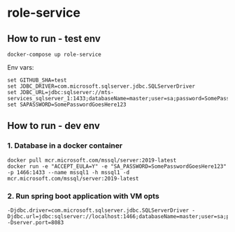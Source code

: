 # role-service

## How to run - test env

    docker-compose up role-service

Env vars:

    set GITHUB_SHA=test
    set JDBC_DRIVER=com.microsoft.sqlserver.jdbc.SQLServerDriver
    set JDBC_URL=jdbc:sqlserver://mts-services_sqlserver_1:1433;databaseName=master;user=sa;password=SomePasswordGoesHere123
    set SAPASSWORD=SomePasswordGoesHere123

## How to run - dev env

### 1. Database in a docker container

    docker pull mcr.microsoft.com/mssql/server:2019-latest
    docker run -e "ACCEPT_EULA=Y" -e "SA_PASSWORD=SomePasswordGoesHere123" -p 1466:1433 --name mssql1 -h mssql1 -d mcr.microsoft.com/mssql/server:2019-latest

### 2. Run spring boot application with VM opts

    -Djdbc.driver=com.microsoft.sqlserver.jdbc.SQLServerDriver -Djdbc.url=jdbc:sqlserver://localhost:1466;databaseName=master;user=sa;password=SomePasswordGoesHere123 -Dserver.port=8083



